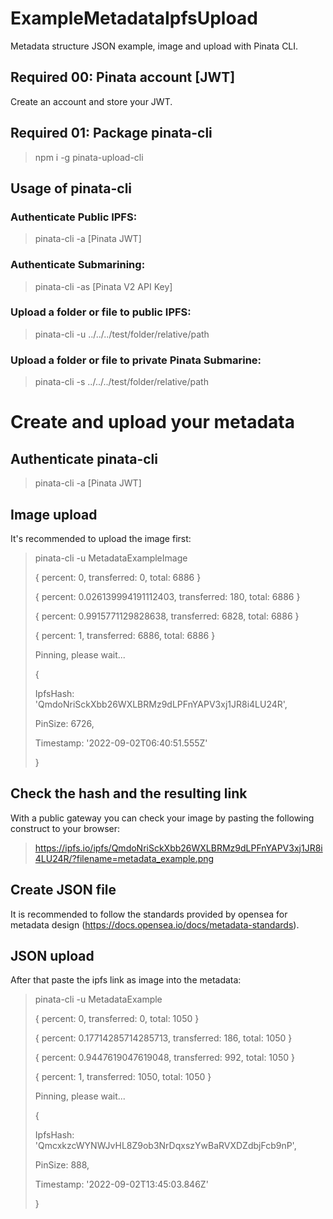 # ExampleMetadataIpfsUpload
Metadata structure JSON example,  image and upload with Pinata CLI.

## Required 00: Pinata account [JWT]
Create an account and store your JWT.

## Required 01: Package pinata-cli
>npm i -g pinata-upload-cli

## Usage of pinata-cli
### Authenticate Public IPFS:
>pinata-cli -a [Pinata JWT]
### Authenticate Submarining:
>pinata-cli -as [Pinata V2 API Key]
### Upload a folder or file to public IPFS:
>pinata-cli -u ../../../test/folder/relative/path
### Upload a folder or file to private Pinata Submarine:
>pinata-cli -s ../../../test/folder/relative/path

        
# Create and upload your metadata
## Authenticate pinata-cli
>pinata-cli -a [Pinata JWT]

## Image upload
It's recommended to upload the image first:

>pinata-cli -u MetadataExampleImage
>
>{ percent: 0, transferred: 0, total: 6886 }
>
>{ percent: 0.026139994191112403, transferred: 180, total: 6886 }
>
>{ percent: 0.9915771129828638, transferred: 6828, total: 6886 }
>
>{ percent: 1, transferred: 6886, total: 6886 }
>
>Pinning, please wait...
>
>{
>
>  IpfsHash: 'QmdoNriSckXbb26WXLBRMz9dLPFnYAPV3xj1JR8i4LU24R',
>  
>  PinSize: 6726,
>  
>  Timestamp: '2022-09-02T06:40:51.555Z'
>  
>}

## Check the hash and the resulting link
With a public gateway you can check your image by pasting the following construct to your browser:

>https://ipfs.io/ipfs/QmdoNriSckXbb26WXLBRMz9dLPFnYAPV3xj1JR8i4LU24R/?filename=metadata_example.png

## Create JSON file
It is recommended to follow the standards provided by opensea for metadata design (https://docs.opensea.io/docs/metadata-standards).

## JSON upload
After that paste the ipfs link as image into the metadata:

>pinata-cli -u MetadataExample        
>
>{ percent: 0, transferred: 0, total: 1050 }
>
>{ percent: 0.17714285714285713, transferred: 186, total: 1050 }
>
>{ percent: 0.9447619047619048, transferred: 992, total: 1050 }
>
>{ percent: 1, transferred: 1050, total: 1050 }
>
>Pinning, please wait...
>
>{
>
>  IpfsHash: 'QmcxkzcWYNWJvHL8Z9ob3NrDqxszYwBaRVXDZdbjFcb9nP',
>
>  PinSize: 888,
>
>  Timestamp: '2022-09-02T13:45:03.846Z'
>
>}
